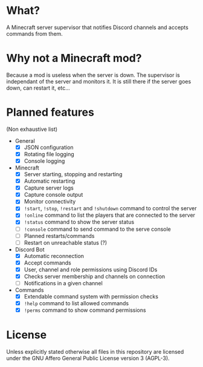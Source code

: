 # What?

A Minecraft server supervisor that notifies Discord channels and accepts commands from them.

# Why not a Minecraft mod?

Because a mod is useless when the server is down. The supervisor is independant of the server and monitors it.
It is still there if the server goes down, can restart it, etc...

# Planned features

(Non exhaustive list)

- General
  - [x] JSON configuration
  - [x] Rotating file logging
  - [x] Console logging
- Minecraft
  - [x] Server starting, stopping and restarting
  - [x] Automatic restarting
  - [x] Capture server logs
  - [x] Capture console output
  - [x] Monitor connectivity
  - [x] `!start`, `!stop`, `!restart` and `!shutdown` command to control the server
  - [x] `!online` command to list the players that are connected to the server
  - [x] `!status` command to show the server status
  - [ ] `!console` command to send command to the serve console
  - [ ] Planned restarts/commands
  - [ ] Restart on unreachable status (?)
- Discord Bot
  - [x] Automatic reconnection
  - [x] Accept commands
  - [x] User, channel and role permissions using Discord IDs
  - [x] Checks server membership and channels on connection
  - [ ] Notifications in a given channel
- Commands
  - [x] Extendable command system with permission checks
  - [x] `!help` command to list allowed commands
  - [x] `!perms` command to show command permissions

# License

Unless explicitly stated otherwise all files in this repository are licensed under the GNU Affero General Public License version 3 (AGPL-3).
